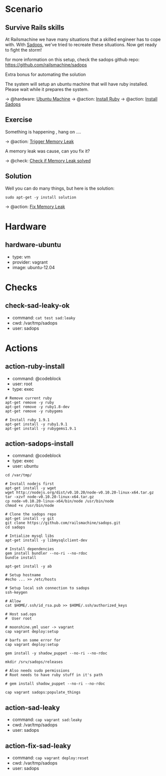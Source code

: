 # Scenario
## Survive Rails skills
At Railsmachine we have many situations that a skilled engineer has to cope with.
With [Sadops](http://sadops), we've tried to recreate these situations. Now get ready to fight the storm!

for more information on this setup, check the sadops github repo:
<https://github.com/railsmachine/sadops>

Extra bonus for automating the solution

The system will setup an ubuntu machine that will have ruby installed. Please wait while it prepares the system.

-> @hardware: [Ubuntu Machine](#hardware-ubuntu)
-> @action: [Install Ruby](#action-ruby-install)
-> @action: [Install Sadops](#action-sadops-install)

## Exercise
Something is happening , hang on ....

-> @action: [Trigger Memory Leak](#action-sad-leaky)

A memory leak was cause, can you fix it?

-> @check: [Check if Memory Leak solved](#check-sad-leaky-ok)

## Solution
Well you can do many things, but here is the solution:

`sudo apt-get -y install solution`

-> @action: [Fix Memory Leak](#action-fix-sad-leaky)

# Hardware
## hardware-ubuntu
- type: vm
- provider: vagrant
- image: ubuntu-12.04

# Checks
## check-sad-leaky-ok
- command: `cat test sad:leaky`
- cwd: /var/tmp/sadops
- user: sadops

# Actions
## action-ruby-install
- command: @codeblock
- user: root
- type: exec

```
# Remove current ruby
apt-get remove -y ruby
apt-get remove -y ruby1.8-dev
apt-get remove -y rubygems

# Install ruby 1.9.1
apt-get install -y ruby1.9.1
apt-get install -y rubygems1.9.1
```
## action-sadops-install
- command: @codeblock
- type: exec
- user: ubuntu

```
cd /var/tmp/

# Install nodejs first
apt-get install -y wget
wget http://nodejs.org/dist/v0.10.20/node-v0.10.20-linux-x64.tar.gz
tar -xzvf node-v0.10.20-linux-x64.tar.gz
cp node-v0.10.20-linux-x64/bin/node /usr/bin/node
chmod +x /usr/bin/node

# Clone the sadops repo
apt-get install -y git
git clone https://github.com/railsmachine/sadops.git
cd sadops

# Intialize mysql libs
apt-get install -y libmysqlclient-dev

# Install dependencies
gem install bundler --no-ri --no-rdoc
bundle install

apt-get install -y ab

# Setup hostname
#echo ... >> /etc/hosts

# Setup local ssh connection to sadops
ssh-keygen

# Allow
cat $HOME/.ssh/id_rsa.pub >> $HOME/.ssh/authorized_keys

# Host sad.ops
#  User root

# moonshine.yml user -> vagrant
cap vagrant deploy:setup

# barfs on some error for 
cap vagrant deploy:setup

gem install -y shadow_puppet --no-ri --no-rdoc

mkdir /srv/sadops/releases

# Also needs sudo permissions
# Root needs to have ruby stuff in it's path

# gem install shadow_puppet --no-ri --no-rdoc

cap vagrant sadops:populate_things
```
## action-sad-leaky
- command: `cap vagrant sad:leaky`
- cwd: /var/tmp/sadops
- user: sadops

## action-fix-sad-leaky
- command: `cap vagrant deploy:reset`
- cwd: /var/tmp/sadops
- user: sadops

